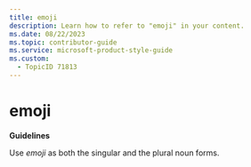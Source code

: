 ```yaml
---
title: emoji
description: Learn how to refer to "emoji" in your content.
ms.date: 08/22/2023
ms.topic: contributor-guide
ms.service: microsoft-product-style-guide
ms.custom:
  - TopicID 71813
---
```



# emoji

**Guidelines**  

Use *emoji* as both the singular and the plural noun forms.  

